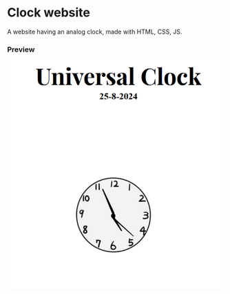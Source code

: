 # Clock website

A website having an analog clock, made with HTML, CSS, JS. 

### Preview
![Clock](/assets/Screenshot%202024-09-25%20165633.png)